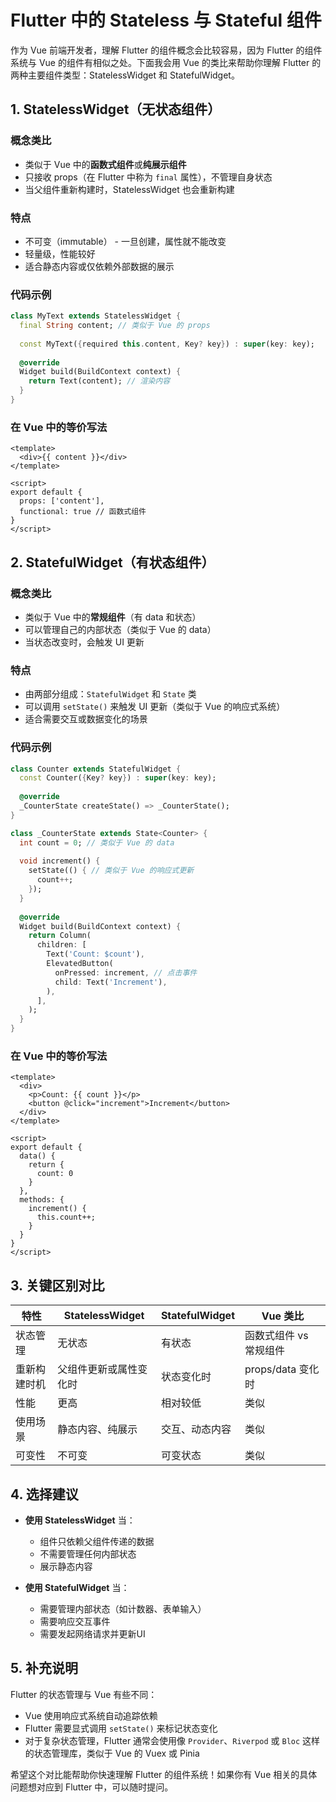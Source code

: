 # Flutter 中的 Stateless 与 Stateful 组件

作为 Vue 前端开发者，理解 Flutter 的组件概念会比较容易，因为 Flutter 的组件系统与 Vue 的组件有相似之处。下面我会用 Vue 的类比来帮助你理解 Flutter 的两种主要组件类型：StatelessWidget 和 StatefulWidget。

## 1. StatelessWidget（无状态组件）

### 概念类比
- 类似于 Vue 中的**函数式组件**或**纯展示组件**
- 只接收 props（在 Flutter 中称为 `final` 属性），不管理自身状态
- 当父组件重新构建时，StatelessWidget 也会重新构建

### 特点
- 不可变（immutable） - 一旦创建，属性就不能改变
- 轻量级，性能较好
- 适合静态内容或仅依赖外部数据的展示

### 代码示例
```dart
class MyText extends StatelessWidget {
  final String content; // 类似于 Vue 的 props
  
  const MyText({required this.content, Key? key}) : super(key: key);
  
  @override
  Widget build(BuildContext context) {
    return Text(content); // 渲染内容
  }
}
```

### 在 Vue 中的等价写法
```vue
<template>
  <div>{{ content }}</div>
</template>

<script>
export default {
  props: ['content'],
  functional: true // 函数式组件
}
</script>
```

## 2. StatefulWidget（有状态组件）

### 概念类比
- 类似于 Vue 中的**常规组件**（有 data 和状态）
- 可以管理自己的内部状态（类似于 Vue 的 data）
- 当状态改变时，会触发 UI 更新

### 特点
- 由两部分组成：`StatefulWidget` 和 `State` 类
- 可以调用 `setState()` 来触发 UI 更新（类似于 Vue 的响应式系统）
- 适合需要交互或数据变化的场景

### 代码示例
```dart
class Counter extends StatefulWidget {
  const Counter({Key? key}) : super(key: key);
  
  @override
  _CounterState createState() => _CounterState();
}

class _CounterState extends State<Counter> {
  int count = 0; // 类似于 Vue 的 data
  
  void increment() {
    setState(() { // 类似于 Vue 的响应式更新
      count++;
    });
  }
  
  @override
  Widget build(BuildContext context) {
    return Column(
      children: [
        Text('Count: $count'),
        ElevatedButton(
          onPressed: increment, // 点击事件
          child: Text('Increment'),
        ),
      ],
    );
  }
}
```

### 在 Vue 中的等价写法
```vue
<template>
  <div>
    <p>Count: {{ count }}</p>
    <button @click="increment">Increment</button>
  </div>
</template>

<script>
export default {
  data() {
    return {
      count: 0
    }
  },
  methods: {
    increment() {
      this.count++;
    }
  }
}
</script>
```

## 3. 关键区别对比

| 特性                | StatelessWidget          | StatefulWidget           | Vue 类比               |
|---------------------|--------------------------|--------------------------|-----------------------|
| 状态管理            | 无状态                   | 有状态                   | 函数式组件 vs 常规组件 |
| 重新构建时机        | 父组件更新或属性变化时   | 状态变化时               | props/data 变化时     |
| 性能                | 更高                     | 相对较低                 | 类似                  |
| 使用场景            | 静态内容、纯展示         | 交互、动态内容           | 类似                  |
| 可变性              | 不可变                   | 可变状态                 | 类似                  |

## 4. 选择建议

- **使用 StatelessWidget** 当：
  - 组件只依赖父组件传递的数据
  - 不需要管理任何内部状态
  - 展示静态内容

- **使用 StatefulWidget** 当：
  - 需要管理内部状态（如计数器、表单输入）
  - 需要响应交互事件
  - 需要发起网络请求并更新UI

## 5. 补充说明

Flutter 的状态管理与 Vue 有些不同：
- Vue 使用响应式系统自动追踪依赖
- Flutter 需要显式调用 `setState()` 来标记状态变化
- 对于复杂状态管理，Flutter 通常会使用像 `Provider`、`Riverpod` 或 `Bloc` 这样的状态管理库，类似于 Vue 的 Vuex 或 Pinia

希望这个对比能帮助你快速理解 Flutter 的组件系统！如果你有 Vue 相关的具体问题想对应到 Flutter 中，可以随时提问。